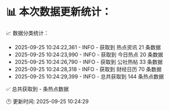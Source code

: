 📊 本次数据更新统计：
==========================

📈 数据分类统计：
- 2025-09-25 10:24:22,361 - INFO - 获取到 热点资讯 21 条数据
- 2025-09-25 10:24:23,990 - INFO - 获取到 今日热点 20 条数据
- 2025-09-25 10:24:26,790 - INFO - 获取到 公社热帖 33 条数据
- 2025-09-25 10:24:28,318 - INFO - 获取到 财经日历 70 条数据
- 2025-09-25 10:24:29,399 - INFO - 总共获取到 144 条热点数据

✅ 总共获取到 - 条热点数据

🕐 更新时间: 2025-09-25 10:24:29
